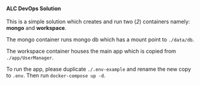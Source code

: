#### ALC DevOps Solution

This is a simple solution which creates and run two (_2_) containers namely: **mongo** and **workspace**.  

The mongo container runs mongo db which has a mount point to `./data/db`.  

The workspace container houses the main app which is copied from `./app/UserManager`.  

To run the app, please duplicate `./.env-example` and rename the new copy to `.env`. Then run `docker-compose up -d`.
